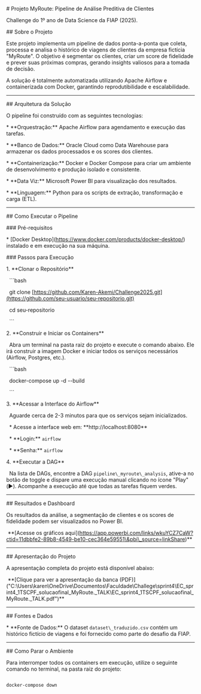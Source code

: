 \# Projeto MyRoute: Pipeline de Análise Preditiva de Clientes



Challenge do 1º ano de Data Science da FIAP (2025).



\## Sobre o Projeto



Este projeto implementa um pipeline de dados ponta-a-ponta que coleta, processa e analisa o histórico de viagens de clientes da empresa fictícia "MyRoute". O objetivo é segmentar os clientes, criar um score de fidelidade e prever suas próximas compras, gerando insights valiosos para a tomada de decisão.



A solução é totalmente automatizada utilizando Apache Airflow e containerizada com Docker, garantindo reprodutibilidade e escalabilidade.



---



\## Arquitetura da Solução



O pipeline foi construído com as seguintes tecnologias:



\* \*\*Orquestração:\*\* Apache Airflow para agendamento e execução das tarefas.

\* \*\*Banco de Dados:\*\* Oracle Cloud como Data Warehouse para armazenar os dados processados e os scores dos clientes.

\* \*\*Containerização:\*\* Docker e Docker Compose para criar um ambiente de desenvolvimento e produção isolado e consistente.

\* \*\*Data Viz:\*\* Microsoft Power BI para visualização dos resultados.

\* \*\*Linguagem:\*\* Python para os scripts de extração, transformação e carga (ETL).



---



\## Como Executar o Pipeline



\### Pré-requisitos

\* \[Docker Desktop](https://www.docker.com/products/docker-desktop/) instalado e em execução na sua máquina.



\### Passos para Execução



1\.  \*\*Clonar o Repositório\*\*

&nbsp;   ```bash

&nbsp;   git clone \[https://github.com/Karen-Akemi/Challenge2025.git](https://github.com/seu-usuario/seu-repositorio.git)

&nbsp;   cd seu-repositorio

&nbsp;   ```



2\.  \*\*Construir e Iniciar os Containers\*\*

&nbsp;   Abra um terminal na pasta raiz do projeto e execute o comando abaixo. Ele irá construir a imagem Docker e iniciar todos os serviços necessários (Airflow, Postgres, etc.).

&nbsp;   ```bash

&nbsp;   docker-compose up -d --build

&nbsp;   ```



3\.  \*\*Acessar a Interface do Airflow\*\*

&nbsp;   Aguarde cerca de 2-3 minutos para que os serviços sejam inicializados.

&nbsp;   \* Acesse a interface web em: \*\*http://localhost:8080\*\*

&nbsp;   \* \*\*Login:\*\* `airflow`

&nbsp;   \* \*\*Senha:\*\* `airflow`



4\.  \*\*Executar a DAG\*\*

&nbsp;   Na lista de DAGs, encontre a DAG `pipeline\_myroute\_analysis`, ative-a no botão de toggle e dispare uma execução manual clicando no ícone "Play" (▶️). Acompanhe a execução até que todas as tarefas fiquem verdes.



---



\## Resultados e Dashboard



Os resultados da análise, a segmentação de clientes e os scores de fidelidade podem ser visualizados no Power BI.



&nbsp;\*\*\[Acesse os gráficos aqui](https://app.powerbi.com/links/wkuYCZ7CaW?ctid=11dbbfe2-89b8-4549-be10-cec364e59551\&pbi\_source=linkShare)\*\*



---



\## Apresentação do Projeto



A apresentação completa do projeto está disponível abaixo:



&nbsp;\*\*\[Clique para ver a apresentação da banca (PDF)]("C:\\Users\\karen\\OneDrive\\Documentos\\Faculdade\\Challege\\sprint4\\EC\_sprint4\_1TSCPF\_solucaofinal\_MyRoute.\_TALK\\EC\_sprint4\_1TSCPF\_solucaofinal\_MyRoute.\_TALK.pdf")\*\*



---



\## Fontes e Dados



\* \*\*Fonte de Dados:\*\* O dataset `dataset\_traduzido.csv` contém um histórico fictício de viagens e foi fornecido como parte do desafio da FIAP.



---



\## Como Parar o Ambiente



Para interromper todos os containers em execução, utilize o seguinte comando no terminal, na pasta raiz do projeto:



```bash

docker-compose down
